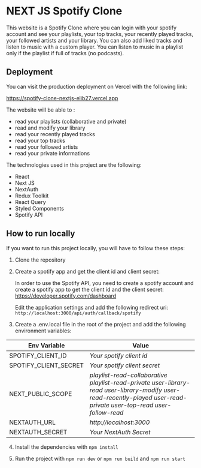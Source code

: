 # NEXT JS Spotify Clone

This website is a Spotify Clone where you can login with your spotify account and see your playlists, your top tracks, your recently played tracks, your followed artists and your library. You can also add liked tracks and listen to music with a custom player. You can listen to music in a playlist only if the playlist if full of tracks (no podcasts).

## Deployment

You can visit the production deployment on Vercel with the following link:

https://spotify-clone-nextjs-elib27.vercel.app

The website will be able to :
- read your playlists (collaborative and private)
- read and modify your library
- read your recently played tracks
- read your top tracks
- read your followed artists
- read your private informations

The technologies used in this project are the following:
- React
- Next JS
- NextAuth
- Redux Toolkit
- React Query
- Styled Components
- Spotify API

## How to run locally

If you want to run this project locally, you will have to follow these steps:

1. Clone the repository

2. Create a spotify app and get the client id and client secret:

    In order to use the Spotify API, you need to create a spotify account and create a spotify app to get the client id and the client secret: https://developer.spotify.com/dashboard

    Edit the application settings and add the following redirect uri: `http://localhost:3000/api/auth/callback/spotify`

3. Create a .env.local file in the root of the project and add the following environment variables:

| Env Variable | Value |
|------------------|--------------|
| SPOTIFY_CLIENT_ID | *Your spotify client id* |
| SPOTIFY_CLIENT_SECRET | *Your spotify client secret* |
| NEXT_PUBLIC_SCOPE | *playlist-read-collaborative playlist-read-private user-library-read user-library-modify user-read-recently-played user-read-private user-top-read user-follow-read* |
| NEXTAUTH_URL | *http://localhost:3000* |
| NEXTAUTH_SECRET | *Your NextAuth Secret* |

4. Install the dependencies with `npm install`

5. Run the project with `npm run dev` or `npm run build` and `npm run start`
